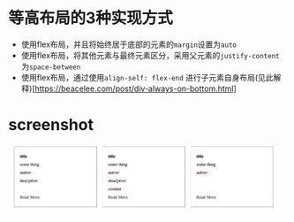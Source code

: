 # 等高布局的3种实现方式

- 使用flex布局，并且将始终居于底部的元素的`margin`设置为`auto`
- 使用flex布局，将其他元素与最终元素区分，采用父元素的`justify-content`为`space-between`
- 使用flex布局，通过使用`align-self: flex-end` 进行子元素自身布局(见此解释)[https://beacelee.com/post/div-always-on-bottom.html]

# screenshot

![](./screenshot/screenshot.png)
